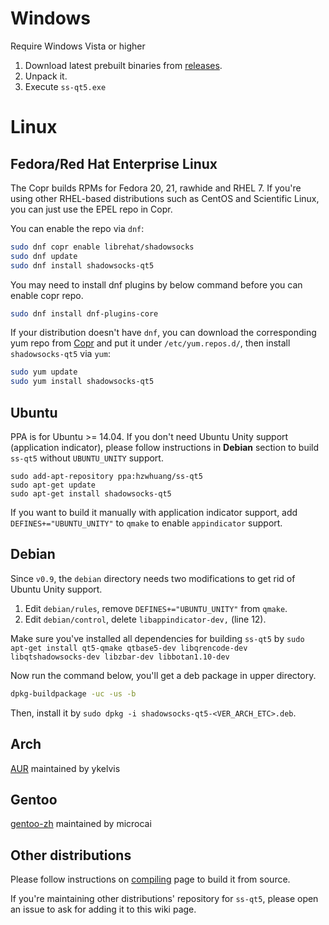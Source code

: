 # Windows

Require Windows Vista or higher

1. Download latest prebuilt binaries from [releases](https://github.com/librehat/shadowsocks-qt5/releases).
2. Unpack it.
3. Execute `ss-qt5.exe`

# Linux

## Fedora/Red Hat Enterprise Linux

The Copr builds RPMs for Fedora 20, 21, rawhide and RHEL 7. If you're using other RHEL-based distributions such as CentOS and Scientific Linux, you can just use the EPEL repo in Copr.

You can enable the repo via `dnf`:

```bash
sudo dnf copr enable librehat/shadowsocks
sudo dnf update
sudo dnf install shadowsocks-qt5
```

You may need to install dnf plugins by below command before you can enable copr repo.

```bash
sudo dnf install dnf-plugins-core
```

If your distribution doesn't have `dnf`, you can download the corresponding yum repo from [Copr](https://copr.fedoraproject.org/coprs/librehat/shadowsocks/) and put it under `/etc/yum.repos.d/`, then install `shadowsocks-qt5` via `yum`:

```bash
sudo yum update
sudo yum install shadowsocks-qt5
```

## Ubuntu

PPA is for Ubuntu >= 14.04. If you don't need Ubuntu Unity support (application indicator), please follow instructions in **Debian** section to build `ss-qt5` without `UBUNTU_UNITY` support.

```
sudo add-apt-repository ppa:hzwhuang/ss-qt5
sudo apt-get update
sudo apt-get install shadowsocks-qt5
```

If you want to build it manually with application indicator support, add `DEFINES+="UBUNTU_UNITY"` to `qmake` to enable `appindicator` support.

## Debian

Since `v0.9`, the `debian` directory needs two modifications to get rid of Ubuntu Unity support.

1. Edit `debian/rules`, remove `DEFINES+="UBUNTU_UNITY"` from `qmake`.
2. Edit `debian/control`, delete `libappindicator-dev,` (line 12).

Make sure you've installed all dependencies for building `ss-qt5` by `sudo apt-get install qt5-qmake qtbase5-dev libqrencode-dev libqtshadowsocks-dev libzbar-dev libbotan1.10-dev`

Now run the command below, you'll get a deb package in upper directory.

```bash
dpkg-buildpackage -uc -us -b
```

Then, install it by `sudo dpkg -i shadowsocks-qt5-<VER_ARCH_ETC>.deb`.

## Arch

[AUR](https://aur.archlinux.org/packages/shadowsocks-qt5/) maintained by ykelvis

## Gentoo

[gentoo-zh](https://github.com/microcai/gentoo-zh) maintained by microcai

## Other distributions

Please follow instructions on [compiling](https://github.com/librehat/shadowsocks-qt5/wiki/Compiling) page to build it from source.

If you're maintaining other distributions' repository for `ss-qt5`, please open an issue to ask for adding it to this wiki page.